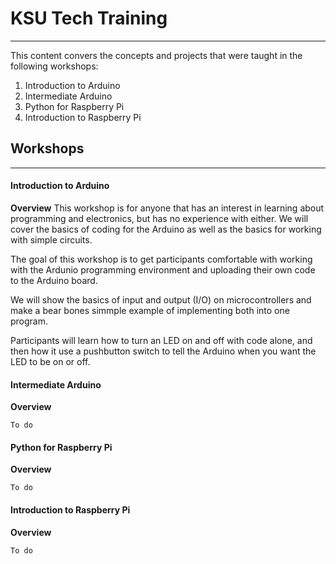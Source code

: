 # KSU Tech Training
---

This content convers the concepts and projects that were taught in the following workshops:

1. Introduction to Arduino
2. Intermediate Arduino
3. Python for Raspberry Pi
4. Introduction to Raspberry Pi

## Workshops
___

#### Introduction to Arduino

**Overview**
This workshop is for anyone that has an interest in learning about programming and electronics, but has no experience with either. We will cover the basics of coding for the Arduino as well as the basics for working with simple circuits.

The goal of this workshop is to get participants comfortable with working with the Ardunio programming environment and uploading their own code to the Arduino board.

We will show the basics of input and output (I/O) on microcontrollers and make a bear bones simmple example of implementing both into one program.

Participants will learn how to turn an LED on and off with code alone, and then how it use a pushbutton switch to tell the Arduino when you want the LED to be on or off.

#### Intermediate Arduino

**Overview**

`To do`

#### Python for Raspberry Pi

**Overview**

`To do`

#### Introduction to Raspberry Pi

**Overview**

`To do`